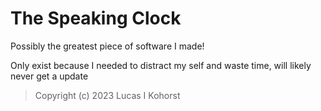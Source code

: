 # The Speaking Clock
Possibly the greatest piece of software I made!

Only exist because I needed to distract my self and waste time, will likely never get a update

> Copyright (c) 2023 Lucas I Kohorst
